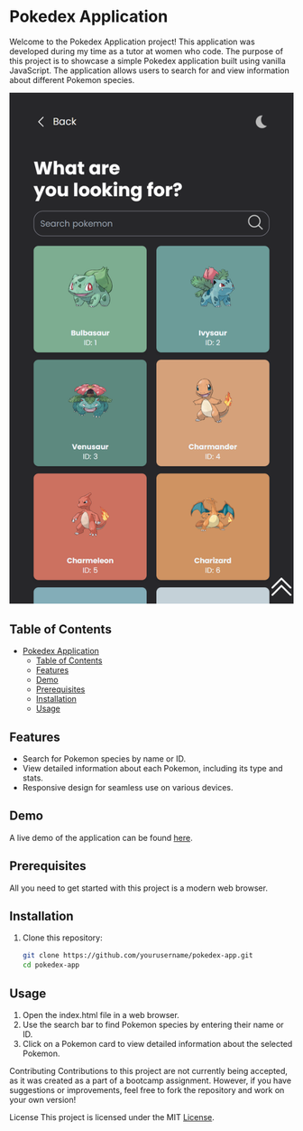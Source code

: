 # Pokedex Application

Welcome to the Pokedex Application project! This application was developed during my time as a tutor at women who code. The purpose of this project is to showcase a simple Pokedex application built using vanilla JavaScript. The application allows users to search for and view information about different Pokemon species.

![Pokedex](pokedex.png)

## Table of Contents

- [Pokedex Application](#pokedex-application)
  - [Table of Contents](#table-of-contents)
  - [Features](#features)
  - [Demo](#demo)
  - [Prerequisites](#prerequisites)
  - [Installation](#installation)
  - [Usage](#usage)

## Features

- Search for Pokemon species by name or ID.
- View detailed information about each Pokemon, including its type and stats.
- Responsive design for seamless use on various devices.

## Demo

A live demo of the application can be found [here](https://dylasx.github.io/pokedex-wwc/).

## Prerequisites

All you need to get started with this project is a modern web browser.

## Installation

1. Clone this repository:

   ```bash
   git clone https://github.com/yourusername/pokedex-app.git
   cd pokedex-app

## Usage

1. Open the index.html file in a web browser.
2. Use the search bar to find Pokemon species by entering their name or ID.
3. Click on a Pokemon card to view detailed information about the selected Pokemon.

Contributing
Contributions to this project are not currently being accepted, as it was created as a part of a bootcamp assignment. However, if you have suggestions or improvements, feel free to fork the repository and work on your own version!

License
This project is licensed under the MIT [License](license).
